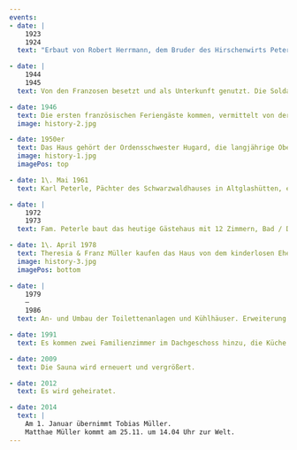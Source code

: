 ```yaml
---
events:
- date: |
    1923  
    1924
  text: "Erbaut von Robert Herrmann, dem Bruder des Hirschenwirts Peter Hermann, als Pension Haus Sonnenschein. Der Richtspruch: ‚Bis Hierher hat mir Gott geholfen, er baute mit an diesem Haus. Er mög mir nun auch weiter helfen, und alle segnen die da gehen ein und aus’"

- date: |
    1944  
    1945
  text: Von den Franzosen besetzt und als Unterkunft genutzt. Die Soldaten schliefen in der Gaststube.

- date: 1946
  text: Die ersten französischen Feriengäste kommen, vermittelt von der Besatzungsmacht & staatlich gefördert aus Paris.
  image: history-2.jpg

- date: 1950er
  text: Das Haus gehört der Ordensschwester Hugard, die langjährige Oberin auf der Bühlerhöhe war und es als Pension führt. Nach ihrem Tod vermacht sie das Haus der Stadt Staufen, die es an Frau Erika Barquet verpachtet.
  image: history-1.jpg
  imagePos: top

- date: 1\. Mai 1961
  text: Karl Peterle, Pächter des Schwarzwaldhauses in Altglashütten, erwirbt das Haus, gibt ihm seinen Namen und eröffnet es als Hotel Restaurant neu. Der Pensionspreis liegt bei ca. 16,-DM, 10 % Bedienung sowie Heizkosten werden extra berechnet.

- date: |
    1972   
    1973
  text: Fam. Peterle baut das heutige Gästehaus mit 12 Zimmern, Bad / Dusche & WC auf den meisten Zimmern, Haussprechanlage sowie einem Fernsehzimmer. Fernseher in den Gästezimmern gibt es auf Wunsch.

- date: 1\. April 1978
  text: Theresia & Franz Müller kaufen das Haus von dem kinderlosen Ehepaar Peterle, nachdem ein Kauf des gepachteten Jostalstüble bei Neustadt nicht zustande kam.
  image: history-3.jpg
  imagePos: bottom

- date: |
    1979  
    —  
    1986
  text: An- und Umbau der Toilettenanlagen und Kühlhäuser. Erweiterung unseres Restaurants durch Überbauung der Terrasse (Frühstücksraum), Küchenumbau, neue Thekenanlage komplette Isolierung und Neuverschindelung des Haupthauses.

- date: 1991
  text: Es kommen zwei Familienzimmer im Dachgeschoss hinzu, die Küche wird vergrößert sowie die beiden Häuser durch die Hotelhalle verbunden.

- date: 2009
  text: Die Sauna wird erneuert und vergrößert.

- date: 2012
  text: Es wird geheiratet.

- date: 2014
  text: |
    Am 1. Januar übernimmt Tobias Müller.  
    Matthae Müller kommt am 25.11. um 14.04 Uhr zur Welt.
---
```

